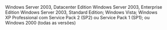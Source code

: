 Windows Server 2003, Datacenter Edition Windows Server 2003, Enterprise Edition Windows Server 2003, Standard Edition; Windows Vista; Windows XP Professional com Service Pack 2 \(SP2\) ou Service Pack 1 \(SP1\); ou Windows 2000 \(todas as versões\)